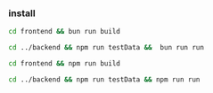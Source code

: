### install

```bash
cd frontend && bun run build
```

```bash
cd ../backend && npm run testData &&  bun run run
```

```bash
cd frontend && npm run build
```

```bash
cd ../backend && npm run testData && npm run run
```
